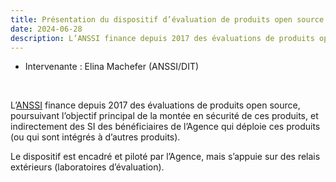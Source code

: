 ```yaml
---
title: Présentation du dispositif d’évaluation de produits open source de l'ANSSI
date: 2024-06-28
description: L’ANSSI finance depuis 2017 des évaluations de produits open source, poursuivant l’objectif principal de la montée en sécurité de ces produits, et indirectement des SI des bénéficiaires de l’Agence qui déploie ces produits (ou qui sont intégrés à d’autres produits).
---
```


- Intervenante : Elina Machefer (ANSSI/DIT)

<br/>

L’[ANSSI](https://cyber.gouv.fr) finance depuis 2017 des évaluations de produits open source, poursuivant l’objectif principal de la montée en sécurité de ces produits, et indirectement des SI des bénéficiaires de l’Agence qui déploie ces produits (ou qui sont intégrés à d’autres produits).

Le dispositif est encadré et piloté par l’Agence, mais s’appuie sur des relais extérieurs (laboratoires d’évaluation).
